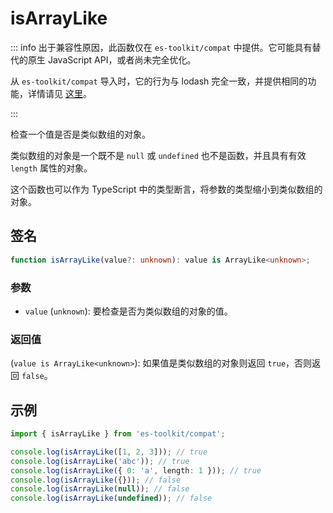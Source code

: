 # isArrayLike

::: info
出于兼容性原因，此函数仅在 `es-toolkit/compat` 中提供。它可能具有替代的原生 JavaScript API，或者尚未完全优化。

从 `es-toolkit/compat` 导入时，它的行为与 lodash 完全一致，并提供相同的功能，详情请见 [这里](../../../compatibility.md)。

:::

检查一个值是否是类似数组的对象。

类似数组的对象是一个既不是 `null` 或 `undefined` 也不是函数，并且具有有效 `length` 属性的对象。

这个函数也可以作为 TypeScript 中的类型断言，将参数的类型缩小到类似数组的对象。

## 签名

```typescript
function isArrayLike(value?: unknown): value is ArrayLike<unknown>;
```

### 参数

- `value` (`unknown`): 要检查是否为类似数组的对象的值。

### 返回值

(`value is ArrayLike<unknown>`): 如果值是类似数组的对象则返回 `true`，否则返回 `false`。

## 示例

```typescript
import { isArrayLike } from 'es-toolkit/compat';

console.log(isArrayLike([1, 2, 3])); // true
console.log(isArrayLike('abc')); // true
console.log(isArrayLike({ 0: 'a', length: 1 })); // true
console.log(isArrayLike({})); // false
console.log(isArrayLike(null)); // false
console.log(isArrayLike(undefined)); // false
```
